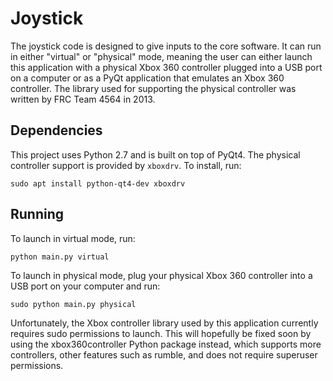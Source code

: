 # Joystick #

The joystick code is designed to give inputs to the core software. It can run in either "virtual" or "physical" mode,
meaning the user can either launch this application with a physical Xbox 360 controller plugged into a USB port on a
computer or as a PyQt application that emulates an Xbox 360 controller. The library used for supporting the physical
controller was written by FRC Team 4564 in 2013.

## Dependencies ##
This project uses Python 2.7 and is built on top of PyQt4. The physical controller support is provided by `xboxdrv`. To
install, run:
```
sudo apt install python-qt4-dev xboxdrv
```

## Running ##
To launch in virtual mode, run:
```
python main.py virtual
```
To launch in physical mode, plug your physical Xbox 360 controller into a USB port on your computer and run:
```
sudo python main.py physical
```
Unfortunately, the Xbox controller library used by this application currently requires sudo permissions to launch. This
will hopefully be fixed soon by using the xbox360controller Python package instead, which supports more controllers,
other features such as rumble, and does not require superuser permissions.
